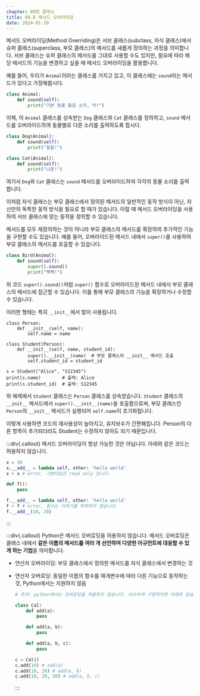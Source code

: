 ```yaml
---
chapter: 09장 클래스
title: 09.8 메서드 오버라이딩
date: 2024-01-30
---
```


메서드 오버라이딩(Method Overriding)은 서브 클래스(subclass, 자식 클래스)에서 슈퍼 클래스(superclass, 부모 클래스)의 메서드를 새롭게 정의하는 과정을 의미합니다. 서브 클래스는 슈퍼 클래스의 메서드를 그대로 사용할 수도 있지만, 필요에 따라 해당 메서드의 기능을 변경하고 싶을 때 메서드 오버라이딩을 활용합니다.

예를 들어, 우리가 `Animal`이라는 클래스를 가지고 있고, 이 클래스에는 `sound`라는 메서드가 있다고 가정해봅시다.

```python
class Animal:
    def sound(self):
        print("기본 동물 울음 소리, 악!")
```

이제, 이 `Animal` 클래스를 상속받는 `Dog` 클래스와 `Cat` 클래스를 정의하고, `sound` 메서드를 오버라이드하여 동물별로 다른 소리를 출력하도록 합시다.

```python
class Dog(Animal):
    def sound(self):
        print("왈왈!")

class Cat(Animal):
    def sound(self):
        print("냐옹!")
```

여기서 `Dog`와 `Cat` 클래스는 `sound` 메서드를 오버라이드하여 각각의 동물 소리를 출력합니다.

이처럼 자식 클래스는 부모 클래스에서 정의된 메서드의 일반적인 동작 방식이 아닌, 자신만의 독특한 동작 방식을 필요로 할 때가 있습니다. 이럴 때 메서드 오버라이딩을 사용하여 서브 클래스에 맞는 동작을 정의할 수 있습니다.

메서드를 모두 재정의하는 것이 아니라 부모 클래스의 메서드를 확장하여 추가적인 기능을 구현할 수도 있습니다. 예를 들어, 오버라이드된 메서드 내에서 `super()`를 사용하여 부모 클래스의 메서드를 호출할 수 있습니다.

```python
class Bird(Animal):
    def sound(self):
        super().sound()
        print("짹짹!")
```

위 코드 `super().sound()`처럼 `super()` 함수로 오버라이드된 메서드 내에서 부모 클래스의 메서드에 접근할 수 있습니다. 이를 통해 부모 클래스의 기능을 확장하거나 수정할 수 있습니다.

이러한 형태는 특히 `__init__`에서 많이 사용됩니다.

```python-exec
class Person:
    def __init__(self, name):
        self.name = name

class Student(Person):
    def __init__(self, name, student_id):
        super().__init__(name)  # 부모 클래스의 __init__ 메서드 호출
        self.student_id = student_id

s = Student("Alice", "S12345")
print(s.name)        # 출력: Alice
print(s.student_id)  # 출력: S12345
```

위 예제에서 `Student` 클래스는 `Person` 클래스를 상속받습니다. `Student` 클래스의 `__init__` 메서드에서 `super().__init__(name)`을 호출함으로써, 부모 클래스인 `Person`의 `__init__` 메서드가 실행되어 `self.name`이 초기화됩니다.

이렇게 사용하면 코드의 재사용성이 높아지고, 유지보수가 간편해집니다. Person의 다른 항목이 추가되더라도 Student는 수정하지 않아도 되기 때문입니다.

:::div{.callout}
메서드 오버라이딩이 항상 가능한 것은 아닙니다. 아래와 같은 코드는 허용하지 않습니다.

```python
x = 10
x.__add__ = lambda self, other: 'hello world'
x + x # error, 기본타입은 read only 입니다.
```

```python
def f():
    pass

f.__add__ = lambda self, other: 'hello world'
f + f # error, 함수는 더하기를 허락하지 않습니다.
f.__add__(10, 20)
```

:::

:::div{.callout}
Python은 메서드 오버로딩을 허용하지 않습니다. 메서드 오버로딩은 클래스 내에서 **같은 이름의 메서드를 여러 개 선언하여 다양한 아규먼트에 대응할 수 있게 하는 기법**을 의미합니다.

- 연산자 오버라이딩: 부모 클래스에서 정의한 메서드를 자식 클래스에서 변경하는 것
- 연산자 오버로딩: 동일한 이름의 함수를 매개변수에 따라 다른 기능으로 동작하는 것, Python에서는 지원하지 않음

  ```python
  # 주의! python에서는 오버로딩을 허용하지 않습니다. 비슷하게 구현하자면 아래와 같습니다. 각각 다른 함수가 호출되게 하는 기법입니다.

  class Cal:
      def add(a):
          pass

      def add(a, b):
          pass

      def add(a, b, c):
          pass

  c = Cal()
  c.add(10) # add(a)
  c.add(10, 20) # add(a, b)
  c.add(10, 20, 30) # add(a, b, c)
  ```

  :::
